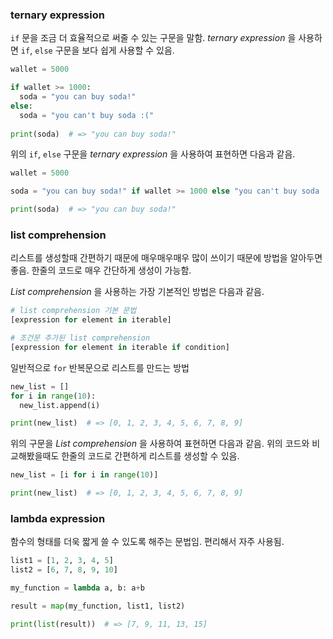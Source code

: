 ### ternary expression 

`if` 문을 조금 더 효율적으로 써줄 수 있는 구문을 말함. *ternary expression* 을 사용하면 `if`, `else` 구문을 보다 쉽게 사용할 수 있음. 

```python
wallet = 5000

if wallet >= 1000:
  soda = "you can buy soda!"
else:
  soda = "you can't buy soda :("
  
print(soda)  # => "you can buy soda!"
```

위의 `if`, `else` 구문을 *ternary expression*  을 사용하여 표현하면 다음과 같음.

```python
wallet = 5000

soda = "you can buy soda!" if wallet >= 1000 else "you can't buy soda :("

print(soda)  # => "you can buy soda!"
```



### list comprehension

리스트를 생성할때 간편하기 때문에 매우매우매우 많이 쓰이기 때문에 방법을 알아두면 좋음. 한줄의 코드로 매우 간단하게 생성이 가능함. 

*List comprehension* 을 사용하는 가장 기본적인 방법은 다음과 같음. 

```python
# list comprehension 기본 문법
[expression for element in iterable]

# 조건문 추가된 list comprehension
[expression for element in iterable if condition]
```



일반적으로 `for` 반복문으로 리스트를 만드는 방법

```python
new_list = []
for i in range(10):
  new_list.append(i)

print(new_list)  # => [0, 1, 2, 3, 4, 5, 6, 7, 8, 9]
```

위의 구문을 *List comprehension*  을 사용하여 표현하면 다음과 같음. 위의 코드와 비교해봤을때도 한줄의 코드로 간편하게 리스트를 생성할 수 있음.

```python
new_list = [i for i in range(10)]

print(new_list)  # => [0, 1, 2, 3, 4, 5, 6, 7, 8, 9]
```



### lambda expression

함수의 형태를 더욱 짧게 쓸 수 있도록 해주는 문법임. 편리해서 자주 사용됨. 

```python
list1 = [1, 2, 3, 4, 5]
list2 = [6, 7, 8, 9, 10]

my_function = lambda a, b: a+b

result = map(my_function, list1, list2)

print(list(result))  # => [7, 9, 11, 13, 15]
```